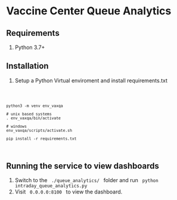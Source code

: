 # Vaccine Center Queue Analytics

## Requirements
1. Python 3.7+

## Installation
1. Setup a Python Virtual enviroment and install requirements.txt

<code>

    python3 -m venv env_vaxqa

    # unix based systems
    . env_vaxqa/bin/activate

    # windows
    env_vaxqa/scripts/activate.sh

    pip install -r requirements.txt
</code>

## Running the service to view dashboards
1. Switch to the <code> ./queue_analytics/ </code> folder and run <code> python intraday_queue_analytics.py </code>
2. Visit <code> 0.0.0.0:8100 </code> to view the dashboard.



